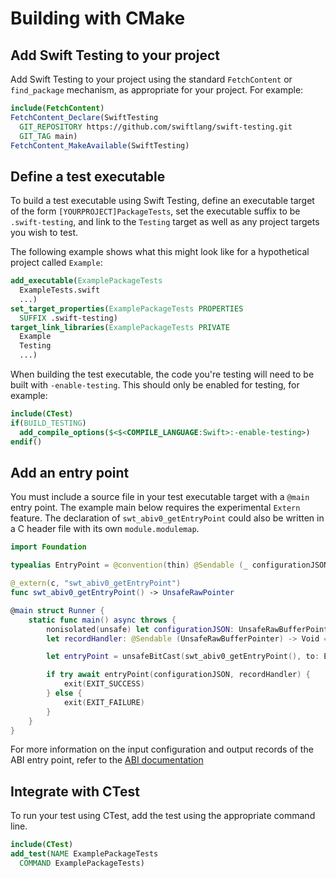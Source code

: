 # Building with CMake

<!--
This source file is part of the Swift.org open source project

Copyright (c) 2023-2024 Apple Inc. and the Swift project authors
Licensed under Apache License v2.0 with Runtime Library Exception

See https://swift.org/LICENSE.txt for license information
See https://swift.org/CONTRIBUTORS.txt for Swift project authors
-->

## Add Swift Testing to your project

Add Swift Testing to your project using the standard `FetchContent` or
`find_package` mechanism, as appropriate for your project. For example:

```cmake
include(FetchContent)
FetchContent_Declare(SwiftTesting
  GIT_REPOSITORY https://github.com/swiftlang/swift-testing.git
  GIT_TAG main)
FetchContent_MakeAvailable(SwiftTesting)
```

## Define a test executable

To build a test executable using Swift Testing, define an executable target of
the form `[YOURPROJECT]PackageTests`, set the executable suffix to be
`.swift-testing`, and link to the `Testing` target as well as any project
targets you wish to test.

The following
example shows what this might look like for a hypothetical project called
`Example`:

```cmake
add_executable(ExamplePackageTests
  ExampleTests.swift
  ...)
set_target_properties(ExamplePackageTests PROPERTIES
  SUFFIX .swift-testing)
target_link_libraries(ExamplePackageTests PRIVATE
  Example
  Testing
  ...)
```

When building the test executable, the code you're testing will need to be built
with `-enable-testing`. This should only be enabled for testing, for example:

```cmake
include(CTest)
if(BUILD_TESTING)
  add_compile_options($<$<COMPILE_LANGUAGE:Swift>:-enable-testing>)
endif()
```

## Add an entry point

You must include a source file in your test executable target with a
`@main` entry point. The example main below requires the experimental
`Extern` feature. The declaration of `swt_abiv0_getEntryPoint` could
also be written in a C header file with its own `module.modulemap`.

```swift
import Foundation

typealias EntryPoint = @convention(thin) @Sendable (_ configurationJSON: UnsafeRawBufferPointer?, _ recordHandler: @escaping @Sendable (_ recordJSON: UnsafeRawBufferPointer) -> Void) async throws -> Bool

@_extern(c, "swt_abiv0_getEntryPoint")
func swt_abiv0_getEntryPoint() -> UnsafeRawPointer

@main struct Runner {
    static func main() async throws {
        nonisolated(unsafe) let configurationJSON: UnsafeRawBufferPointer? = nil
        let recordHandler: @Sendable (UnsafeRawBufferPointer) -> Void = { _ in }

        let entryPoint = unsafeBitCast(swt_abiv0_getEntryPoint(), to: EntryPoint.self)

        if try await entryPoint(configurationJSON, recordHandler) {
            exit(EXIT_SUCCESS)
        } else {
            exit(EXIT_FAILURE)
        }
    }
}
```

For more information on the input configuration and output records of the ABI entry
point, refer to the [ABI documentation](ABI/JSON.md)

## Integrate with CTest

To run your test using CTest, add the test using the appropriate command line.

```cmake
include(CTest)
add_test(NAME ExamplePackageTests
  COMMAND ExamplePackageTests)
```
